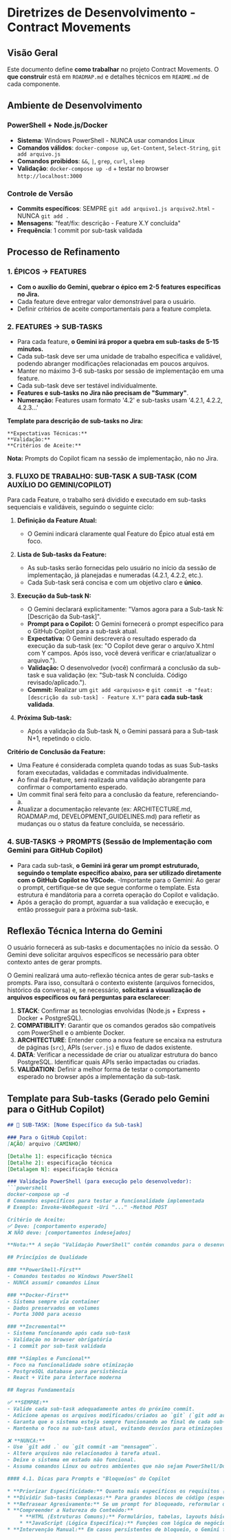# Diretrizes de Desenvolvimento - Contract Movements

## Visão Geral

Este documento define **como trabalhar** no projeto Contract Movements. O **que construir** está em `ROADMAP.md` e detalhes técnicos em `README.md` de cada componente.

## Ambiente de Desenvolvimento

### **PowerShell + Node.js/Docker**
- **Sistema**: Windows PowerShell - NUNCA usar comandos Linux
- **Comandos válidos**: `docker-compose up`, `Get-Content`, `Select-String`, `git add arquivo.js`
- **Comandos proibidos**: `&&`, `|`, `grep`, `curl`, `sleep`
- **Validação**: `docker-compose up -d` + testar no browser `http://localhost:3000`

### **Controle de Versão**
- **Commits específicos**: SEMPRE `git add arquivo1.js arquivo2.html` - NUNCA `git add .`
- **Mensagens**: "feat/fix: descrição - Feature X.Y concluída"
- **Frequência**: 1 commit por sub-task validada

## Processo de Refinamento

### **1. ÉPICOS → FEATURES**
- **Com o auxílio do Gemini, quebrar o épico em 2-5 features específicas no Jira.**
- Cada feature deve entregar valor demonstrável para o usuário.
- Definir critérios de aceite comportamentais para a feature completa.

### **2. FEATURES → SUB-TASKS**
- Para cada feature, **o Gemini irá propor a quebra em sub-tasks de 5-15 minutos.**
- Cada sub-task deve ser uma unidade de trabalho específica e validável, podendo abranger modificações relacionadas em poucos arquivos.
- Manter no máximo 3-6 sub-tasks por sessão de implementação em uma feature.
- Cada sub-task deve ser testável individualmente.
- **Features e sub-tasks no Jira não precisam de "Summary"**.
- **Numeração:** Features usam formato '4.2' e sub-tasks usam '4.2.1, 4.2.2, 4.2.3...'

**Template para descrição de sub-tasks no Jira:**
```
**Expectativas Técnicas:**
**Validação:**  
**Critérios de Aceite:**
```

**Nota:** Prompts do Copilot ficam na sessão de implementação, não no Jira.

### 3. FLUXO DE TRABALHO: SUB-TASK A SUB-TASK (COM AUXÍLIO DO GEMINI/COPILOT)

Para cada Feature, o trabalho será dividido e executado em sub-tasks sequenciais e validáveis, seguindo o seguinte ciclo:

1.  **Definição da Feature Atual:**
    * O Gemini indicará claramente qual Feature do Épico atual está em foco.

2.  **Lista de Sub-tasks da Feature:**
    * As sub-tasks serão fornecidas pelo usuário no início da sessão de implementação, já planejadas e numeradas (4.2.1, 4.2.2, etc.).
    * Cada Sub-task será concisa e com um objetivo claro e **único**.

3.  **Execução da Sub-task N:**
    * O Gemini declarará explicitamente: "Vamos agora para a Sub-task N: [Descrição da Sub-task]".
    * **Prompt para o Copilot:** O Gemini fornecerá o prompt específico para o GitHub Copilot para a sub-task atual.
    * **Expectativa:** O Gemini descreverá o resultado esperado da execução da sub-task (ex: "O Copilot deve gerar o arquivo X.html com Y campos. Após isso, você deverá verificar e criar/atualizar o arquivo.").
    * **Validação:** O desenvolvedor (você) confirmará a conclusão da sub-task e sua validação (ex: "Sub-task N concluída. Código revisado/aplicado.").
    * **Commit:** Realizar um `git add <arquivos>` e `git commit -m "feat: [descrição da sub-task] - Feature X.Y"` para **cada sub-task validada**.

4.  **Próxima Sub-task:**
    * Após a validação da Sub-task N, o Gemini passará para a Sub-task N+1, repetindo o ciclo.

**Critério de Conclusão da Feature:**
* Uma Feature é considerada completa quando todas as suas Sub-tasks foram executadas, validadas e commitadas individualmente.
* Ao final da Feature, será realizada uma validação abrangente para confirmar o comportamento esperado.
* Um commit final será feito para a conclusão da feature, referenciando-a.
* Atualizar a documentação relevante (ex: ARCHITECTURE.md, ROADMAP.md, DEVELOPMENT_GUIDELINES.md) para refletir as mudanças ou o status da feature concluída, se necessário.

### **4. SUB-TASKS → PROMPTS (Sessão de Implementação com Gemini para GitHub Copilot)**
- Para cada sub-task, **o Gemini irá gerar um prompt estruturado, seguindo o template específico abaixo, para ser utilizado diretamente com o GitHub Copilot no VSCode.**
-Importante para o Gemini: Ao gerar o prompt, certifique-se de que segue conforme o template. Esta estrutura é mandátoria para a correta operação do Copilot e validação.
- Após a geração do prompt, aguardar a sua validação e execução, e então prosseguir para a próxima sub-task.

## Reflexão Técnica Interna do Gemini

O usuário fornecerá as sub-tasks e documentações no início da sessão. O Gemini deve solicitar arquivos específicos se necessário para obter contexto antes de gerar prompts.

O Gemini realizará uma auto-reflexão técnica antes de gerar sub-tasks e prompts. Para isso, consultará o contexto existente (arquivos fornecidos, histórico da conversa) e, se necessário, **solicitará a visualização de arquivos específicos ou fará perguntas para esclarecer**:
1.  **STACK**: Confirmar as tecnologias envolvidas (Node.js + Express + Docker + PostgreSQL).
2.  **COMPATIBILITY**: Garantir que os comandos gerados são compatíveis com PowerShell e o ambiente Docker.
3.  **ARCHITECTURE**: Entender como a nova feature se encaixa na estrutura de páginas (`src`), APIs (`server.js`) e fluxo de dados existente.
4.  **DATA**: Verificar a necessidade de criar ou atualizar estrutura do banco PostgreSQL. Identificar quais APIs serão impactadas ou criadas.
5.  **VALIDATION**: Definir a melhor forma de testar o comportamento esperado no browser após a implementação da sub-task.

## Template para Sub-tasks (Gerado pelo Gemini para o GitHub Copilot)

```markdown
## 🎯 SUB-TASK: [Nome Específico da Sub-task]

### Para o GitHub Copilot:
[AÇÃO] arquivo [CAMINHO]

[Detalhe 1]: especificação técnica
[Detalhe 2]: especificação técnica
[Detalagem N]: especificação técnica

### Validação PowerShell (para execução pelo desenvolvedor):
```powershell
docker-compose up -d
# Comandos específicos para testar a funcionalidade implementada
# Exemplo: Invoke-WebRequest -Uri "..." -Method POST

Critério de Aceite:
✅ Deve: [comportamento esperado]
❌ NÃO deve: [comportamentos indesejados]

**Nota:** A seção "Validação PowerShell" contém comandos para o desenvolvedor executar após a implementação pelo Copilot, não instruções para o Copilot em si.

## Princípios de Qualidade

### **PowerShell-First**
- Comandos testados no Windows PowerShell
- NUNCA assumir comandos Linux

### **Docker-First**
- Sistema sempre via container
- Dados preservados em volumes
- Porta 3000 para acesso

### **Incremental**
- Sistema funcionando após cada sub-task
- Validação no browser obrigatória
- 1 commit por sub-task validada

### **Simples e Funcional**
- Foco na funcionalidade sobre otimização
- PostgreSQL database para persistência
- React + Vite para interface moderna

## Regras Fundamentais

✅ **SEMPRE:**
- Valide cada sub-task adequadamente antes do próximo commit.
- Adicione apenas os arquivos modificados/criados ao `git` (`git add arquivo.js`).
- Garanta que o sistema esteja sempre funcionando ao final de cada sub-task/commit.
- Mantenha o foco na sub-task atual, evitando desvios para otimizações prematuras.

❌ **NUNCA:**
- Use `git add .` ou `git commit -am "mensagem"`.
- Altere arquivos não relacionados à tarefa atual.
- Deixe o sistema em estado não funcional.
- Assuma comandos Linux ou outros ambientes que não sejam PowerShell/Docker.

#### 4.1. Dicas para Prompts e "Bloqueios" do Copilot

* **Priorizar Especificidade:** Quanto mais específicos os requisitos (IDs, classes CSS únicas, nomes de variáveis, lógica de negócios customizada), menor a chance de colisões com código público.
* **Dividir Sub-tasks Complexas:** Para grandes blocos de código (especialmente HTML de formulários complexos), pode ser mais eficaz pedir ao Copilot para gerar partes menores ou elementos específicos, e então montar o resultado final manualmente, se necessário.
* **Refrasear Agresivamente:** Se um prompt for bloqueado, reformular de forma diferente, alterando a estrutura da frase ou focando em aspectos mais nichados, é a primeira linha de defesa.
* **Compreender a Natureza do Conteúdo:**
    * **HTML (Estruturas Comuns):** Formulários, tabelas, layouts básicos são altamente padronizados e mais propensos a serem bloqueados. Nesses casos, a criação manual ou prompts *muito* detalhados com nomes e classes únicas são preferíveis.
    * **JavaScript (Lógica Específica):** Funções com lógica de negócios customizada, manipulação de dados específicos (com chaves únicas, como `newEntryData`), ou interações complexas tendem a ter menos "colisões genéricas" e o Copilot é mais eficaz.
* **Intervenção Manual:** Em casos persistentes de bloqueio, o Gemini fornecerá o código diretamente, permitindo a continuidade do desenvolvimento. O objetivo é sempre avançar.